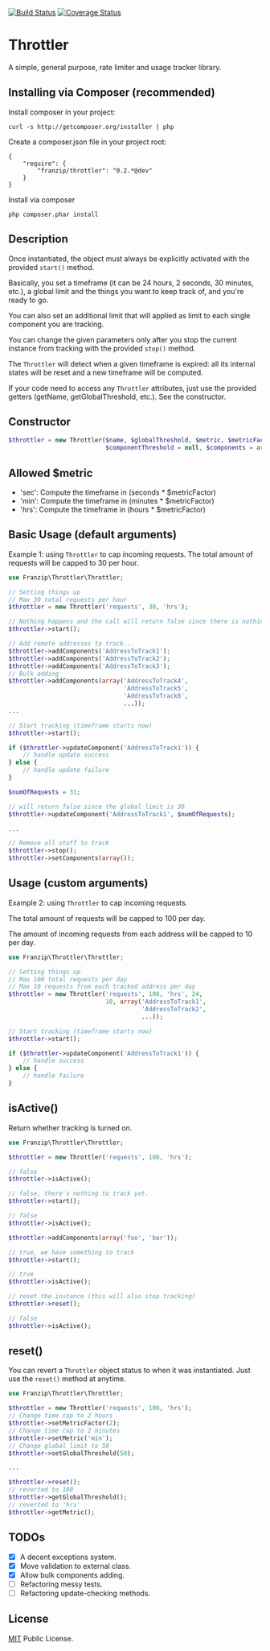 [![Build Status](https://travis-ci.org/franzip/throttler.svg?branch=master)](https://travis-ci.org/franzip/throttler)
[![Coverage Status](https://coveralls.io/repos/franzip/throttler/badge.svg?branch=master)](https://coveralls.io/r/franzip/throttler?branch=master)

# Throttler
A simple, general purpose, rate limiter and usage tracker library.

## Installing via Composer (recommended)

Install composer in your project:
```
curl -s http://getcomposer.org/installer | php
```

Create a composer.json file in your project root:
```
{
    "require": {
        "franzip/throttler": "0.2.*@dev"
    }
}
```

Install via composer
```
php composer.phar install
```

## Description
Once instantiated, the object must always be explicitly activated with the provided
`start()` method.

Basically, you set a timeframe (it can be 24 hours, 2 seconds, 30 minutes, etc.),
a global limit and the things you want to keep track of, and you're ready to go.

You can also set an additional limit that will applied as limit to each single
component you are tracking.

You can change the given parameters only after you stop the current instance from
tracking with the provided `stop()` method.

The `Throttler` will detect when a given timeframe is expired: all its internal
states will be reset and a new timeframe will be computed.

If your code need to access any `Throttler` attributes, just use the provided
getters (getName, getGlobalThreshold, etc.). See the constructor.

## Constructor
```php
$throttler = new Throttler($name, $globalThreshold, $metric, $metricFactor = 1,
                           $componentThreshold = null, $components = array());
```

## Allowed $metric
- 'sec': Compute the timeframe in (seconds * $metricFactor)
- 'min': Compute the timeframe in (minutes * $metricFactor)
- 'hrs': Compute the timeframe in (hours   * $metricFactor)


## Basic Usage (default arguments)
Example 1: using `Throttler` to cap incoming requests.
The total amount of requests will be capped to 30 per hour.

```php
use Franzip\Throttler\Throttler;

// Setting things up
// Max 30 total requests per hour
$throttler = new Throttler('requests', 30, 'hrs');

// Nothing happens and the call will return false since there is nothing to track
$throttler->start();

// Add remote addresses to track...
$throttler->addComponents('AddressToTrack1');
$throttler->addComponents('AddressToTrack2');
$throttler->addComponents('AddressToTrack3');
// Bulk adding
$throttler->addComponents(array('AddressToTrack4',
                                'AddressToTrack5',
                                'AddressToTrack6',
                                ...));
...

// Start tracking (timeframe starts now)
$throttler->start();

if ($throttler->updateComponent('AddressToTrack1')) {
    // handle update success
} else {
    // handle update failure
}

$numOfRequests = 31;

// will return false since the global limit is 30
$throttler->updateComponent('AddressToTrack1', $numOfRequests);

...

// Remove all stuff to track
$throttler->stop();
$throttler->setComponents(array());

```


## Usage (custom arguments)

Example 2: using `Throttler` to cap incoming requests.

The total amount of requests will be capped to 100 per day.

The amount of incoming requests from each address will be capped to 10 per day.

```php
use Franzip\Throttler\Throttler;

// Setting things up
// Max 100 total requests per day
// Max 10 requests from each tracked address per day
$throttler = new Throttler('requests', 100, 'hrs', 24,
                           10, array('AddressToTrack1',
                                     'AddressToTrack2',
                                     ...));

// Start tracking (timeframe starts now)
$throttler->start();

if ($throttler->updateComponent('AddressToTrack1')) {
    // handle success
} else {
    // handle failure
}

```

## isActive()

Return whether tracking is turned on.

```php
use Franzip\Throttler\Throttler;

$throttler = new Throttler('requests', 100, 'hrs');

// false
$throttler->isActive();

// false, there's nothing to track yet.
$throttler->start();

// false
$throttler->isActive();

$throttler->addComponents(array('foo', 'bar'));

// true, we have something to track
$throttler->start();

// true
$throttler->isActive();

// reset the instance (this will also stop tracking)
$throttler->reset();

// false
$throttler->isActive();

```

## reset()

You can revert a `Throttler` object status to when it was instantiated.
Just use the `reset()` method at anytime.

```php
use Franzip\Throttler\Throttler;

$throttler = new Throttler('requests', 100, 'hrs');
// Change time cap to 2 hours
$throttler->setMetricFactor(2);
// Change time cap to 2 minutes
$throttler->setMetric('min');
// Change global limit to 50
$throttler->setGlobalThreshold(50);

...

$throttler->reset();
// reverted to 100
$throttler->getGlobalThreshold();
// reverted to 'hrs'
$throttler->getMetric();

```

## TODOs

- [x] A decent exceptions system.
- [x] Move validation to external class.
- [x] Allow bulk components adding.
- [ ] Refactoring messy tests.
- [ ] Refactoring update-checking methods.

## License
[MIT](http://opensource.org/licenses/MIT/ "MIT") Public License.

